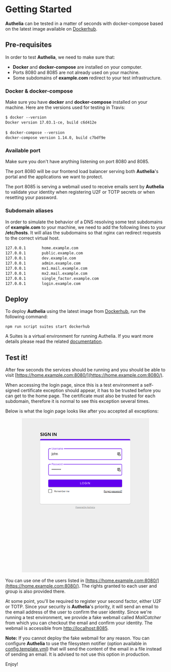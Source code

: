 # Getting Started

**Authelia** can be tested in a matter of seconds with docker-compose based
on the latest image available on [Dockerhub].

## Pre-requisites

In order to test **Authelia**, we need to make sure that:
- **Docker** and **docker-compose** are installed on your computer.
- Ports 8080 and 8085 are not already used on your machine.
- Some subdomains of **example.com** redirect to your test infrastructure.

### Docker & docker-compose

Make sure you have **docker** and **docker-compose** installed on your
machine.
Here are the versions used for testing in Travis:

    $ docker --version
    Docker version 17.03.1-ce, build c6d412e

    $ docker-compose --version
    docker-compose version 1.14.0, build c7bdf9e

### Available port

Make sure you don't have anything listening on port 8080 and 8085.

The port 8080 will be our frontend load balancer serving both **Authelia**'s portal and the
applications we want to protect.

The port 8085 is serving a webmail used to receive emails sent by **Authelia**
to validate your identity when registering U2F or TOTP secrets or when
resetting your password.

### Subdomain aliases

In order to simulate the behavior of a DNS resolving some test subdomains of **example.com**
to your machine, we need to add the following lines to your **/etc/hosts**. It will alias the
subdomains so that nginx can redirect requests to the correct virtual host.

    127.0.0.1       home.example.com
    127.0.0.1       public.example.com
    127.0.0.1       dev.example.com
    127.0.0.1       admin.example.com
    127.0.0.1       mx1.mail.example.com
    127.0.0.1       mx2.mail.example.com
    127.0.0.1       single_factor.example.com
    127.0.0.1       login.example.com

## Deploy

To deploy **Authelia** using the latest image from [Dockerhub], run the
following command:

    npm run script suites start dockerhub

A Suites is a virtual environment for running Authelia. If you want more details please
read the related [documentation](./suites.md).

## Test it!

After few seconds the services should be running and you should be able to
visit [https://home.example.com:8080/](https://home.example.com:8080/).

When accessing the login page, since this is a test environment a
self-signed certificate exception should appear, it has to be trusted
before you can get to the home page.
The certificate must also be trusted for each subdomain, therefore it is
normal to see this exception several times.

Below is what the login page looks like after you accepted all exceptions:

<p align="center">
  <img src="../images/first_factor.png" width="400">
</p>

You can use one of the users listed in [https://home.example.com:8080/](https://home.example.com:8080/).
The rights granted to each user and group is also provided there.

At some point, you'll be required to register your second factor, either
U2F or TOTP. Since your security is **Authelia**'s priority, it will send 
an email to the email address of the user to confirm the user identity.
Since we're running a test environment, we provide a fake webmail called
*MailCatcher* from which you can checkout the email and confirm
your identity.
The webmail is accessible from
[http://localhost:8085](http://localhost:8085).

**Note:** If you cannot deploy the fake webmail for any reason. You can
configure **Authelia** to use the filesystem notifier (option available
in [config.template.yml]) that will send the content of the email in a
file instead of sending an email. It is advised to not use this option
in production.

Enjoy!

[config.template.yml]: ../config.template.yml
[DockerHub]: https://hub.docker.com/r/clems4ever/authelia/
[Build]: ./build.md
